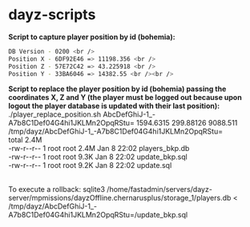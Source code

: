 # dayz-scripts

**Script to capture player position by id (bohemia):** <br />
```./player_get_position.sh AbcDefGhiJ-1_-A7b8C1Def04G4hi1JKLMn2OpqRStu= <br />
DB Version - 0200 <br />
Position X - 6DF92E46 => 11198.356 <br />
Position Z - 57E72C42 => 43.225918 <br />
Position Y - 33BA6046 => 14382.55 <br /><br />
```

**Script to replace the player position by id (bohemia) passing the coordinates X, Z and Y (the player must be logged out because upon logout the player database is updated with their last position):** <br />
./player_replace_position.sh AbcDefGhiJ-1_-A7b8C1Def04G4hi1JKLMn2OpqRStu= 1594.6315 299.88126 9088.511 <br />
/tmp/dayz/AbcDefGhiJ-1_-A7b8C1Def04G4hi1JKLMn2OpqRStu= <br />
total 2.4M <br />
-rw-r--r-- 1 root      root      2.4M Jan  8 22:02 players_bkp.db <br />
-rw-r--r-- 1 root      root      9.3K Jan  8 22:02 update_bkp.sql <br />
-rw-r--r-- 1 root      root      9.2K Jan  8 22:02 update.sql <br /><br />

To execute a rollback: sqlite3 /home/fastadmin/servers/dayz-server/mpmissions/dayzOffline.chernarusplus/storage_1/players.db < /tmp/dayz/AbcDefGhiJ-1_-A7b8C1Def04G4hi1JKLMn2OpqRStu=/update_bkp.sql
